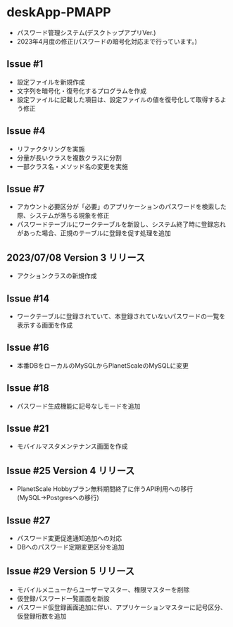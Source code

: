 # deskApp-PMAPP
* パスワード管理システム(デスクトップアプリVer.)
* 2023年4月度の修正(パスワードの暗号化対応まで行っています。)
## Issue #1
* 設定ファイルを新規作成
* 文字列を暗号化・復号化するプログラムを作成
* 設定ファイルに記載した項目は、設定ファイルの値を復号化して取得するよう修正
## Issue #4
* リファクタリングを実施
* 分量が長いクラスを複数クラスに分割
* 一部クラス名・メソッド名の変更を実施
## Issue #7
* アカウント必要区分が「必要」のアプリケーションのパスワードを検索した際、システムが落ちる現象を修正
* パスワードテーブルにワークテーブルを新設し、システム終了時に登録忘れがあった場合、正規のテーブルに登録を促す処理を追加
## 2023/07/08 Version 3 リリース
* アクションクラスの新規作成
## Issue #14
* ワークテーブルに登録されていて、本登録されていないパスワードの一覧を表示する画面を作成
## Issue #16
* 本番DBをローカルのMySQLからPlanetScaleのMySQLに変更
## Issue #18
* パスワード生成機能に記号なしモードを追加
## Issue #21
* モバイルマスタメンテナンス画面を作成
## Issue #25 Version 4 リリース
* PlanetScale Hobbyプラン無料期間終了に伴うAPI利用への移行(MySQL→Postgresへの移行)
## Issue #27
* パスワード変更促進通知追加への対応
* DBへのパスワード定期変更区分を追加
## Issue #29 Version 5 リリース
* モバイルメニューからユーザーマスター、権限マスターを削除
* 仮登録パスワード一覧画面を新設
* パスワード仮登録画面追加に伴い、アプリケーションマスターに記号区分、仮登録桁数を追加
